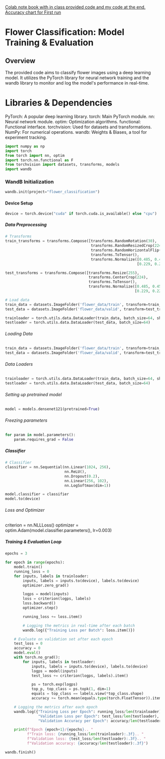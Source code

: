 [Colab note book with in class provided code and my code at the end.](https://colab.research.google.com/drive/1gKXzHiPCOHs9aHgIIOVd4Y2mXAA1ztnO?usp=sharing) 
[Accuracy chart for First run](https://api.wandb.ai/links/mansfieldj2019/3dqg6x8f)
# Flower Classification: Model Training & Evaluation
## Overview
The provided code aims to classify flower images using a deep learning model. It utilizes the PyTorch library for neural network training and the wandb library to monitor and log the model's performance in real-time.

# Libraries & Dependencies
PyTorch: A popular deep learning library.
torch: Main PyTorch module.
nn: Neural network module.
optim: Optimization algorithms.
functional: Functional interface.
torchvision: Used for datasets and transformations.
NumPy: For numerical operations.
wandb: Weights & Biases, a tool for experiment tracking.
```python
import numpy as np
import torch
from torch import nn, optim
import torch.nn.functional as F
from torchvision import datasets, transforms, models
import wandb
```
### WandB Initialization
```python
wandb.init(project="flower_classification")
```
#### Device Setup
```python
device = torch.device("cuda" if torch.cuda.is_available() else "cpu")
```
##### Data Preprocessing
```python
# Transforms
train_transforms = transforms.Compose([transforms.RandomRotation(30),
                                       transforms.RandomResizedCrop(224),
                                       transforms.RandomHorizontalFlip(),
                                       transforms.ToTensor(),
                                       transforms.Normalize([0.485, 0.456, 0.406],
                                                            [0.229, 0.224, 0.225])])

test_transforms = transforms.Compose([transforms.Resize(255),
                                      transforms.CenterCrop(224),
                                      transforms.ToTensor(),
                                      transforms.Normalize([0.485, 0.456, 0.406],
                                                           [0.229, 0.224, 0.225])])

# Load data
train_data = datasets.ImageFolder('flower_data/train', transform=train_transforms)
test_data = datasets.ImageFolder('flower_data/valid', transform=test_transforms)

trainloader = torch.utils.data.DataLoader(train_data, batch_size=64, shuffle=True)
testloader = torch.utils.data.DataLoader(test_data, batch_size=64)
```
###### Loading Data 
```python
train_data = datasets.ImageFolder('flower_data/train', transform=train_transforms)
test_data = datasets.ImageFolder('flower_data/valid', transform=test_transforms)
```
###### Data Loaders
```python
trainloader = torch.utils.data.DataLoader(train_data, batch_size=64, shuffle=True)
testloader = torch.utils.data.DataLoader(test_data, batch_size=64)
```
###### Setting up pretrained model
```python
model = models.densenet121(pretrained=True)
```
###### Freezing parameters
```python
for param in model.parameters():
    param.requires_grad = False
```
##### Classifier
```python
# Classifier
classifier = nn.Sequential(nn.Linear(1024, 256),
                           nn.ReLU(),
                           nn.Dropout(0.2),
                           nn.Linear(256, 102),
                           nn.LogSoftmax(dim=1))

model.classifier = classifier
model.to(device)
```
###### Loss and Optimizer
criterion = nn.NLLLoss()
optimizer = optim.Adam(model.classifier.parameters(), lr=0.003)

##### Training & Evaluation Loop
```python
epochs = 3

for epoch in range(epochs):
    model.train()
    running_loss = 0
    for inputs, labels in trainloader:
        inputs, labels = inputs.to(device), labels.to(device)
        optimizer.zero_grad()

        logps = model(inputs)
        loss = criterion(logps, labels)
        loss.backward()
        optimizer.step()

        running_loss += loss.item()

        # Logging the metrics in real-time after each batch
        wandb.log({"Training Loss per Batch": loss.item()})

    # Evaluate on validation set after each epoch
    test_loss = 0
    accuracy = 0
    model.eval()
    with torch.no_grad():
        for inputs, labels in testloader:
            inputs, labels = inputs.to(device), labels.to(device)
            logps = model(inputs)
            test_loss += criterion(logps, labels).item()

            ps = torch.exp(logps)
            top_p, top_class = ps.topk(1, dim=1)
            equals = top_class == labels.view(*top_class.shape)
            accuracy += torch.mean(equals.type(torch.FloatTensor)).item()

    # Logging the metrics after each epoch
    wandb.log({"Training Loss per Epoch": running_loss/len(trainloader),
               "Validation Loss per Epoch": test_loss/len(testloader),
               "Validation Accuracy per Epoch": accuracy/len(testloader)})

    print(f"Epoch {epoch+1}/{epochs}.. "
          f"Train loss: {running_loss/len(trainloader):.3f}.. "
          f"Validation loss: {test_loss/len(testloader):.3f}.. "
          f"Validation accuracy: {accuracy/len(testloader):.3f}")

wandb.finish()
```
